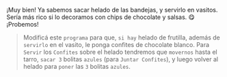 <gs-attire
  attire-url="https://raw.githubusercontent.com/MumukiProject/mumuki-guia-gobstones-alternativa-kids/master/assets/attires/config.json">
</gs-attire>
<gs-toolbox toolbox-url="https://raw.githubusercontent.com/MumukiProject/mumuki-guia-gobstones-alternativa-kids/master/assets/toolbox.xml">
</gs-toolbox>

¡Muy bien! Ya sabemos sacar helado de las bandejas, y servirlo en vasitos. Sería más rico si lo decoramos con chips de chocolate y salsas. :yum: ¡Probemos! 

> Modificá este `programa` para que, `si hay` helado de frutilla, además de `servirlo` en el vasito, le ponga confites de chocolate blanco. Para `Servir` los `Confites` sobre el helado tendremos que `movernos` hasta el tarro, `sacar 3` bolitas `azules` (para `Juntar Confites`), y luego volver al helado para `poner` las `3` bolitas `azules`. 
